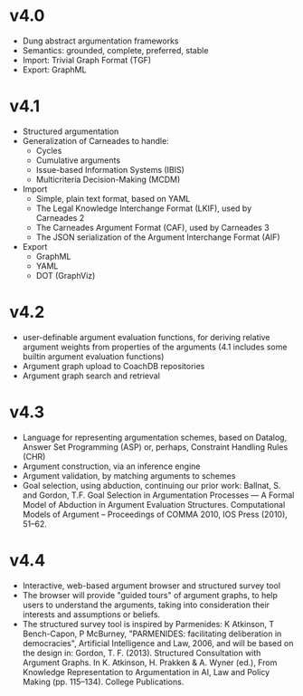 
# v4.0

- Dung abstract argumentation frameworks
- Semantics: grounded, complete, preferred, stable
- Import: Trivial Graph Format (TGF)
- Export: GraphML

# v4.1

- Structured argumentation
- Generalization of Carneades to handle:
    * Cycles
    * Cumulative arguments
    * Issue-based Information Systems (IBIS)
    * Multicriteria Decision-Making (MCDM)
- Import
    * Simple, plain text format, based on YAML
    * The Legal Knowledge Interchange Format (LKIF), used by Carneades 2
    * The Carneades Argument Format (CAF), used by Carneades 3
    * The JSON serialization of the Argument Interchange Format (AIF)
- Export
    * GraphML
    * YAML
    * DOT (GraphViz)

# v4.2

- user-definable argument evaluation functions, for deriving relative argument weights from properties of the arguments (4.1 includes some builtin argument evaluation functions)
- Argument graph upload to CoachDB repositories
- Argument graph search and retrieval

# v4.3

- Language for representing argumentation schemes, based on Datalog, Answer Set Programming (ASP) or, perhaps, Constraint Handling Rules (CHR)
- Argument construction, via an inference engine
- Argument validation, by matching arguments to schemes
- Goal selection, using abduction, continuing our prior work: Ballnat, S. and Gordon, T.F. Goal Selection in Argumentation Processes — A Formal Model of Abduction in Argument Evaluation Structures. Computational Models of Argument – Proceedings of COMMA 2010, IOS Press (2010), 51–62.

# v4.4

- Interactive, web-based argument browser and structured survey tool
- The browser will provide "guided tours" of argument graphs, to help users to understand the arguments, taking into    consideration their interests and assumptions or beliefs.
- The structured survey tool is inspired by Parmenides: K Atkinson, T Bench-Capon, P McBurney, 
  "PARMENIDES: facilitating deliberation in democracies", Artificial Intelligence and Law, 2006,
  and will be based on the design in: Gordon, T. F. (2013). Structured Consultation
  with Argument Graphs. In K. Atkinson, H. Prakken & A. Wyner (ed.),
  From Knowledge Representation to Argumentation in AI, Law and Policy
  Making (pp. 115–134). College Publications.






